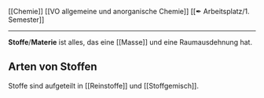 [[Chemie]] [[VO allgemeine und anorganische Chemie]] [[✒ Arbeitsplatz/1. Semester]]

---

**Stoffe**/**Materie** ist alles, das eine [[Masse]] und eine Raumausdehnung hat.

## Arten von Stoffen

Stoffe sind aufgeteilt in [[Reinstoffe]] und [[Stoffgemisch]].